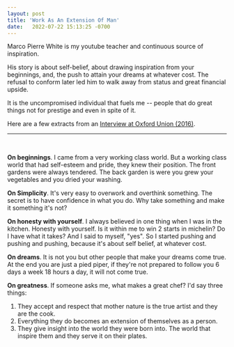 ```yaml
---
layout: post
title: 'Work As An Extension Of Man'
date:   2022-07-22 15:13:25 -0700
---
```


Marco Pierre White is my youtube teacher and continuous source of inspiration. 

His story is about self-belief, about drawing inspiration from your beginnings, and, the push to attain your dreams at whatever cost. The refusal to conform later led him to walk away from status and great financial upside.

It is the uncompromised individual that fuels me -- people that do great things not for prestige and even in spite of it.

Here are a few extracts from an [Interview at Oxford Union (2016)](https://www.youtube.com/watch?v=U-xCIstDBaI).

------ 

&nbsp;  

**On beginnings**. I came from a very working class world. 
But a working class world that had self-esteem and pride, they knew their position. 
The front gardens were always tendered. The back garden is were you grew your vegetables and you dried your washing.

**On Simplicity**. It's very easy to overwork and overthink something. 
The secret is to have confidence in what you do.
Why take something and make it something it's not?

**On honesty with yourself**. I always believed in one thing when I was in the kitchen. Honesty with yourself. Is it within me to win 2 starts in michelin? Do I have what it takes? And I said to myself, "yes". So I started pushing and pushing and pushing, because it's about self belief, at whatever cost. 

**On dreams**. It is not you but other people that make your dreams come true.
At the end you are just a pied piper, if they're not prepared to follow you 6 days a week 18 hours a day, it will not come true.

**On greatness**.
If someone asks me, what makes a great chef? I'd say three things:
1. They accept and respect that mother nature is the true artist and they are the cook.
2. Everything they do becomes an extension of themselves as a person.
3. They give insight into the world they were born into. The world that inspire them and they serve it on their plates.
